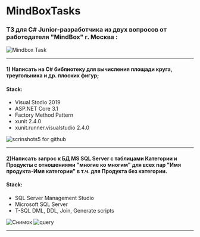 # MindBoxTasks
### ТЗ для C# Junior-разработчика из двух вопросов  от работодателя "MindBox" г. Москва :
![Mindbox Task](https://user-images.githubusercontent.com/50864552/184179400-794f587a-867a-4069-81de-082cce31262d.PNG)
___________________
#### 1) Написать  на C# библиотеку для вычисления площади круга, треугольника и др. плоских фигур;
#### Stack:
+ Visual Stodio 2019
+ ASP.NET Core 3.1
+ Factory Method Pattern
+ xunit 2.4.0
+ xunit.runner.visualstudio 2.4.0

![scrinshots5 for github](https://user-images.githubusercontent.com/50864552/184180034-909d8e47-cf43-4f0c-83d3-390a8b7d8ba9.PNG)
__________________

#### 2)Написать запрос к БД MS SQL Server с таблицами Категории и Продукты с отношениями "многие ко многим" для всех пар "Имя продукта-Имя категории" в т.ч. для Продукта без категории.
#### Stack:
+ SQL Server Management Studio
+ Microsoft SQL Server
+ T-SQL DML, DDL, Join, Generate scripts

![Снимок](https://user-images.githubusercontent.com/50864552/184188864-14b388bb-36c4-45f5-a0ca-d5c42645ed3a.PNG)
![query](https://user-images.githubusercontent.com/50864552/184182670-cceb5dfe-cb50-47a6-a520-89045c1e9171.PNG)
______________________________
